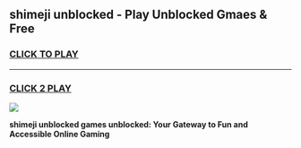 
## shimeji unblocked - Play Unblocked Gmaes & Free
<h3>
<a href="https://news.freeplayer.one?title=shimeji_unblocked&ref=23F">CLICK TO PLAY</a></h3>
<hr>

<h3>
<a href="https://news.freeplayer.one?title=shimeji_unblocked&ref=23F">CLICK 2 PLAY</a>
  
</h3>

<a href="https://news.freeplayer.one?title=shimeji_unblocked&ref=23F/"><img src="https://clearcache.store/games.png"></a>


**shimeji unblocked games unblocked: Your Gateway to Fun and Accessible Online Gaming**

